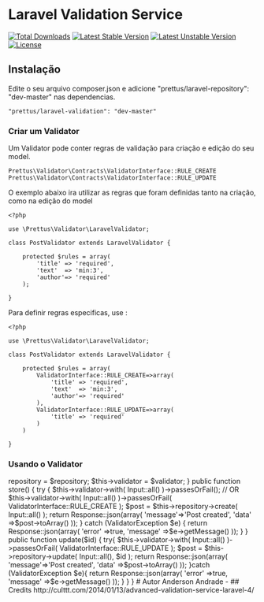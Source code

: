 # Laravel Validation Service

[![Total Downloads](https://poser.pugx.org/prettus/laravel-validation/downloads.svg)](https://packagist.org/packages/prettus/laravel-validation)
[![Latest Stable Version](https://poser.pugx.org/prettus/laravel-validation/v/stable.svg)](https://packagist.org/packages/prettus/laravel-validation)
[![Latest Unstable Version](https://poser.pugx.org/prettus/laravel-validation/v/unstable.svg)](https://packagist.org/packages/prettus/laravel-validation)
[![License](https://poser.pugx.org/prettus/laravel-validation/license.svg)](https://packagist.org/packages/prettus/laravel-validation)

## Instalação

Edite o seu arquivo composer.json e adicione "prettus/laravel-repository": "dev-master" nas dependencias.
 
    "prettus/laravel-validation": "dev-master"
    
### Criar um Validator

Um Validator pode conter regras de validação para criação e edição do seu model.

    Prettus\Validator\Contracts\ValidatorInterface::RULE_CREATE
    Prettus\Validator\Contracts\ValidatorInterface::RULE_UPDATE
    
O exemplo abaixo ira utilizar as regras que foram definidas tanto na criação, como na edição do model

    <?php
    
    use \Prettus\Validator\LaravelValidator;
    
    class PostValidator extends LaravelValidator {
    
        protected $rules = array(
            'title' => 'required',
            'text'  => 'min:3',
            'author'=> 'required'
        );
    
    }

Para definir regras especificas, use :

    <?php
    
    use \Prettus\Validator\LaravelValidator;
    
    class PostValidator extends LaravelValidator {
    
        protected $rules = array(
            ValidatorInterface::RULE_CREATE=>array(
                'title' => 'required',
                'text'  => 'min:3',
                'author'=> 'required'
            ),
            ValidatorInterface::RULE_UPDATE=>array(
                'title' => 'required'
            )
        )
    
    }
    
### Usando o Validator

<?php
    
    use \Prettus\Validator\Exceptions\ValidatorException;
    
    class PostsController extends BaseController {
    
        /**
         * @var PostRepository
         */
        protected $repository;
        
        /**
         * @var PostValidator
         */
        protected $validator;
    
        public function __construct(PostRepository $repository, PostValidator $validator){
            $this->repository = $repository;
            $this->validator  = $validator;
        }
       
        public function store()
        {
    
            try {
    
                $this->validator->with( Input::all() )->passesOrFail();
                
                // OR $this->validator->with( Input::all() )->passesOrFail( ValidatorInterface::RULE_CREATE );
    
                $post = $this->repository->create( Input::all() );
    
                return Response::json(array(
                    'message'=>'Post created',
                    'data'   =>$post->toArray()
                ));
    
            } catch (ValidatorException $e) {
    
                return Response::json(array(
                    'error'   =>true,
                    'message' =>$e->getMessage()
                ));
    
            }
        }
    
        public function update($id)
        {
    
            try{
                
                $this->validator->with( Input::all() )->passesOrFail( ValidatorInterface::RULE_UPDATE );
                
                $post = $this->repository->update( Input::all(), $id );
    
                return Response::json(array(
                    'message'=>'Post created',
                    'data'   =>$post->toArray()
                ));
    
            }catch (ValidatorException $e){
    
                return Response::json(array(
                    'error'   =>true,
                    'message' =>$e->getMessage()
                ));
    
            }
    
        }
    }
    

# Autor

Anderson Andrade - <contato@andersonandra.de>

## Credits

http://culttt.com/2014/01/13/advanced-validation-service-laravel-4/